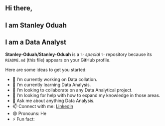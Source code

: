 ## Hi there, 

## I am Stanley Oduah

## I am a Data Analyst
**Stanley-Oduah/Stanley-Oduah** is a ✨ _special_ ✨ repository because its `README.md` (this file) appears on your GitHub profile.

Here are some ideas to get you started:

- 🔭 I’m currently working on Data collation.
- 🌱 I’m currently learning Data Analysis.
- 👯 I’m looking to collaborate on any Data Analytical project.
- 🤔 I’m looking for help with how to expand my knowledge in those areas.
- 💬 Ask me about anything Data Analysis.
- 📫 Connect with me: [Linkedin](https://www.linkedin.com/in/stanley-oduah-192023240/)
- 😄 Pronouns: He
- ⚡ Fun fact: 
